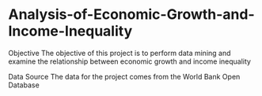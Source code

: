 # Analysis-of-Economic-Growth-and-Income-Inequality
Objective
The objective of this project is to perform data mining and examine the relationship between economic growth and income inequality

Data Source
The data for the project comes from the World Bank Open Database
